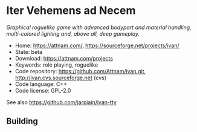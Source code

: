 # Iter Vehemens ad Necem

_Graphical roguelike game with advanced bodypart and material handling, multi-colored lighting and, above all, deep gameplay._

- Home: https://attnam.com/, https://sourceforge.net/projects/ivan/
- State: beta
- Download: https://attnam.com/projects
- Keywords: role playing, roguelike
- Code repository: https://github.com/Attnam/ivan.git, http://ivan.cvs.sourceforge.net (cvs)
- Code language: C++
- Code license: GPL-2.0

See also https://github.com/jarpiain/ivan-tty

## Building
